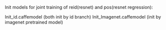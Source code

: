 
Init models for joint training of reid(resnet) and pos(resnet regression):

Init_id.caffemodel (both init by id branch)
Init_Imagenet.caffemodel (init by imagenet pretrained model)
